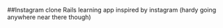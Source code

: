 ##Instagram clone
Rails learning app inspired by instagram (hardy going anywhere near there though)
